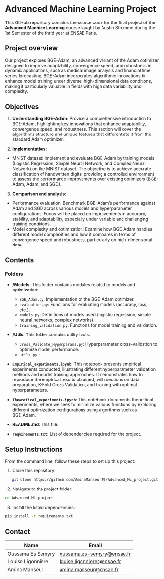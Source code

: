 # Advanced Machine Learning Project

This GitHub repository contains the source code for the final project of the **Advanced Machine Learning** course taught by Austin Stromme during the 1st Semester of the thrid year at ENSAE Paris.

## Project overview 

Our project explores BGE-Adam, an advanced variant of the Adam optimizer designed to improve adaptability, convergence speed, and robustness in dynamic applications, such as medical image analysis and financial time series forecasting. BGE-Adam incorporates algorithmic innovations to enhance model training under diverse, high-dimensional data conditions, making it particularly valuable in fields with high data variability and complexity.

## Objectives 
1. **Understanding BGE-Adam**: Provide a comprehensive introduction to BGE-Adam, highlighting key innovations that enhance adaptability, convergence speed, and robustness. This section will cover the algorithm’s structure and unique features that differentiate it from the standard Adam optimizer.

2. **Implementation** : 
- MNIST dataset: Implement and evaluate BGE-Adam by training models (Logistic Regression, Simple Neural Network, and Complex Neural Network) on the MNIST dataset. The objective is to achieve accurate classification of handwritten digits, providing a controlled environment to assess the performance improvements over existing optimizers (BGE-Adam, Adam, and SGD).

3. **Comparison and analysis**: 
- Performance evaluation: Benchmark BGE-Adam’s performance against Adam and SGD across various models and hyperparameter configurations. Focus will be placed on improvements in accuracy, stability, and adaptability, especially under variable and challenging training conditions.
- Model complexity and optimization: Examine how BGE-Adam handles different model complexities and how it compares in terms of convergence speed and robustness, particularly on high-dimensional data.

## Contents

### Folders

- **/Models**: This folder contains modules related to models and optimization:
  - `BGE_Adam.py`: Implementation of the BGE_Adam optimizer.
  - `evaluation.py`: Functions for evaluating models (accuracy, loss, etc.).
  - `models.py`: Definitions of models used (logistic regression, simple neural networks, complex networks).
  - `training_validation.py`: Functions for model training and validation.

- **/Utils**: This folder contains utility tools:
  - `Cross_Validate_Hyperparams.py`: Hyperparameter cross-validation to optimize model performance.
  - `utils.py` : 


- **`Empirical_experiments.ipynb`**: This notebook presents empirical experiments conducted, illustrating different hyperparameter validation methods and model training approaches. It demonstrates how to reproduce the empirical results obtained, with sections on data preparation, K-Fold Cross Validation, and training with optimal hyperparameters.

- **`Theoretical_experiments.ipynb`**: This notebook documents theoretical experiments, where we seek to minimize various functions by exploring different optimization configurations using algorithms such as BGE_Adam.

- **README.md**: This file.

- **`requirements.txt`**: List of dependencies required for the project.

## Setup Instructions

From the command line, follow these steps to set up this project:

1. Clone this repository:
```bash
   git clone https://github.com/AminaManseur29/Advanced_ML_project.git
```
2. Navigate to the project folder:
```bash
cd Advanced_ML_project
```
3. Install the listed dependencies:
```bash
pip install -r requirements.txt
```

## Contact

| Name            | Email                |
|----------------|----------------------|
| Oussama Es Semyry    | oussama.es-semyry@ensae.fr |
| Louise Ligonnière  | louise.ligonniere@ensae.fr |
| Amina Manseur   | amina.manseur@ensae.fr |